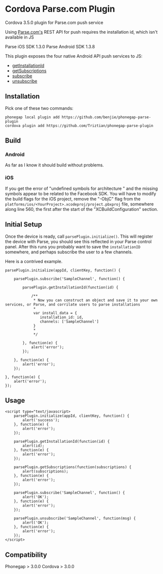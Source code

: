 Cordova Parse.com Plugin
=========================

Cordova 3.5.0 plugin for Parse.com push service

Using [Parse.com's](http://parse.com) REST API for push requires the installation id, which isn't available in JS

Parse iOS SDK 1.3.0
Parse Android SDK 1.3.8

This plugin exposes the four native Android API push services to JS:

* <a href="https://www.parse.com/docs/android/api/com/parse/ParseInstallation.html#getInstallationId()">getInstallationId</a>
* <a href="https://www.parse.com/docs/android/api/com/parse/PushService.html#getSubscriptions(android.content.Context)">getSubscriptions</a>
* <a href="https://www.parse.com/docs/android/api/com/parse/PushService.html#subscribe(android.content.Context, java.lang.String, java.lang.Class, int)">subscribe</a>
* <a href="https://www.parse.com/docs/android/api/com/parse/PushService.html#unsubscribe(android.content.Context, java.lang.String)">unsubscribe</a>

Installation
------------

Pick one of these two commands:

```
phonegap local plugin add https://github.com/benjie/phonegap-parse-plugin
cordova plugin add https://github.com/Triztian/phonegap-parse-plugin
```

## Build

### Android

As far as I know it should build without problems.

### iOS

If you get the error of "undefined symbols for architecture <architecture>" and the missing symbols appear to be related to 
the Facebook SDK. You will have to modify the build flags for the iOS project, remove the "-ObjC" flag from
the `platforms/ios/<YourProject>.xcodeproj/project.pbxproj` file, somewhere along line 560, the first after the start of the
"XCBuildConfiguration" section.

Initial Setup
-------------

Once the device is ready, call ```parsePlugin.initialize()```. This will register the device with Parse, 
you should see this reflected in your Parse control panel. After this runs you probably want to save the 
`installationID` somewhere, and perhaps subscribe the user to a few channels. 

Here is a contrived example.

```
parsePlugin.initialize(appId, clientKey, function() {

	parsePlugin.subscribe('SampleChannel', function() {
		
		parsePlugin.getInstallationId(function(id) {
		
			/**
			 * Now you can construct an object and save it to your own services, or Parse, and corrilate users to parse installations
			 * 
			 var install_data = {
			  	installation_id: id,
			  	channels: ['SampleChannel']
			 }
			 *
			 */

		}, function(e) {
			alert('error');
		});

	}, function(e) {
		alert('error');
	});
	
}, function(e) {
	alert('error');
});

```


Usage
-----
```
<script type="text/javascript>
	parsePlugin.initialize(appId, clientKey, function() {
		alert('success');
	}, function(e) {
		alert('error');
	});
  
	parsePlugin.getInstallationId(function(id) {
		alert(id);
	}, function(e) {
		alert('error');
	});
	
	parsePlugin.getSubscriptions(function(subscriptions) {
		alert(subscriptions);
	}, function(e) {
		alert('error');
	});
	
	parsePlugin.subscribe('SampleChannel', function() {
		alert('OK');
	}, function(e) {
		alert('error');
	});
	
	parsePlugin.unsubscribe('SampleChannel', function(msg) {
		alert('OK');
	}, function(e) {
		alert('error');
	});
</script>
```

Compatibility
-------------
Phonegap > 3.0.0
Cordova > 3.0.0
